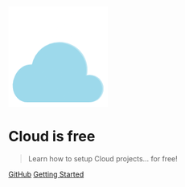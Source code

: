 ![logo](images/logo.png)

# Cloud is free

> Learn how to setup Cloud projects... for free!

[GitHub]()
[Getting Started](#)